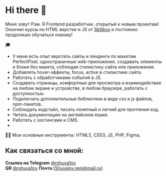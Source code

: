# Hi there 👋
Меня зовут Рэм. Я Frontend разработчик, открытый к новым проектам!
Окончил курсы по HTML верстке и JS от [Skillbox](https://skillbox.ru/) и постоянно продолжаю обучаться новому!

🎓

- У меня есть опыт верстать сайты и лендинги по макетам PerfectPixel, одностраничные web-приложения, создавать элементы и блоки без макета, соблюдая стилистику сайта или приложения.
- Добавлять hover-эффекты, focus, active в стилистике сайта.
- Работать с обработчиками событий в JS.
- Создавать страницы, комфортные для просмотра и взаимодействия на любом экране и устройстве, в любом браузере, работать с доступностью.
- Подключать дополнительные библиотеки в виде css и js файлов, npm-пакетов..
- Соблюдать кодстайл, писать понятный и легкий для прочтения код.
- Читать документацию на английском языке.
- Работать с хостингами и CMS.
-

👩‍💻 Мои основные инструменты: HTML5, CSS3, JS, PHP, Figma;

## Как связаться со мной:  
**Ссылка на Telegram** [@rshuva1ov](https://t.me/rshuva1ov/)  
**QR** [@rshuva1ov](https://user-images.githubusercontent.com/102639623/173983628-a42a5093-2bc4-4f37-9b08-9c9e82f47a4c.png)
**Почта** [Shuvalov.rem@mail.ru] 
